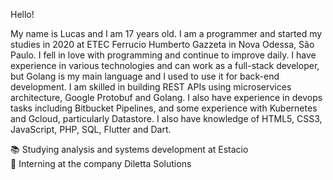 Hello!

My name is Lucas and I am 17 years old. I am a programmer and started my studies in 2020 at ETEC Ferrucio Humberto Gazzeta in Nova Odessa, São Paulo. I fell in love with programming and continue to improve daily. I have experience in various technologies and can work as a full-stack developer, but Golang is my main language and I used to use it for back-end development. I am skilled in building REST APIs using microservices architecture, Google Protobuf and Golang. I also have experience in devops tasks including Bitbucket Pipelines, and some experience with Kubernetes and Gcloud, particularly Datastore. I also have knowledge of HTML5, CSS3, JavaScript, PHP, SQL, Flutter and Dart.

📚 Studying analysis and systems development at Estacio
<br/>
💼 Interning at the company Diletta Solutions
<br/>
